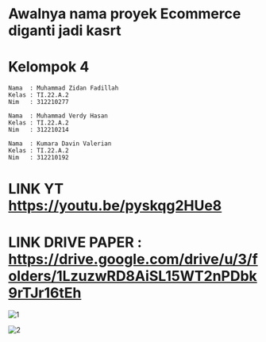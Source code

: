 # Awalnya nama proyek Ecommerce diganti jadi kasrt

# Kelompok 4
~~~
Nama  : Muhammad Zidan Fadillah
Kelas : TI.22.A.2
Nim   : 312210277

Nama  : Muhammad Verdy Hasan
Kelas : TI.22.A.2
Nim   : 312210214

Nama  : Kumara Davin Valerian
Kelas : TI.22.A.2
Nim   : 312210192
~~~

# LINK YT https://youtu.be/pyskqg2HUe8

# LINK DRIVE PAPER : https://drive.google.com/drive/u/3/folders/1LzuzwRD8AiSL15WT2nPDbk9rTJr16tEh

![1](https://github.com/muhammadzidanfadilah/UAS_PEMOGRAMAN_MOBILE-_2_KAS_RT/assets/115553474/194dd0e2-8108-45d6-87aa-4412c173696b)


![2](https://github.com/muhammadzidanfadilah/UAS_PEMOGRAMAN_MOBILE-_2_KAS_RT/assets/115553474/5699d454-3df1-4a43-b00b-739bedb25aae)

